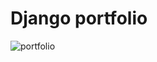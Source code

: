 # Django portfolio

![portfolio](https://user-images.githubusercontent.com/61462557/75258309-901aee00-57e6-11ea-858b-f737b71a3b98.gif)


